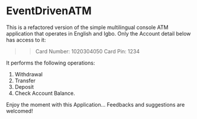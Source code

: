 # EventDrivenATM
This is a refactored version of the simple multilingual console ATM application that operates in English and Igbo. 
Only the Account detail below has access to it:
>> Card Number: 1020304050 
>> Card Pin: 1234

It performs the following operations:
1. Withdrawal
2. Transfer
3. Deposit
4. Check Account Balance.

Enjoy the moment with this Application... Feedbacks and suggestions are welcomed!
